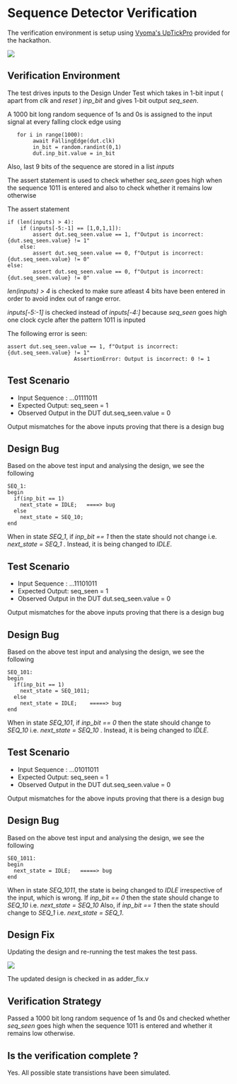# Sequence Detector Verification

The verification environment is setup using [Vyoma's UpTickPro](https://vyomasystems.com) provided for the hackathon.

![](https://i.imgur.com/3rrl0Bu.png)

## Verification Environment

The test drives inputs to the Design Under Test which takes in 1-bit input ( apart from *clk* and *reset* ) *inp_bit*  and gives 1-bit output *seq_seen*. 

A 1000 bit long random sequence of 1s and 0s is assigned to the input signal at every falling clock edge using 
```
   for i in range(1000):
        await FallingEdge(dut.clk)
        in_bit = random.randint(0,1)
        dut.inp_bit.value = in_bit
```
Also, last 9 bits of the sequence are stored in a list *inputs*

The assert statement is used to check whether *seq_seen* goes high when the sequence 1011 is entered and also to check whether it remains low otherwise

The assert statement

```
if (len(inputs) > 4):
    if (inputs[-5:-1] == [1,0,1,1]):
        assert dut.seq_seen.value == 1, f"Output is incorrect: {dut.seq_seen.value} != 1"
    else:
        assert dut.seq_seen.value == 0, f"Output is incorrect: {dut.seq_seen.value} != 0"
else:
        assert dut.seq_seen.value == 0, f"Output is incorrect: {dut.seq_seen.value} != 0"

```
*len(inputs) > 4* is checked to make sure atleast 4 bits have been entered in order to avoid index out of range error.

*inputs[-5:-1]* is checked instead of *inputs[-4:]* because *seq_seen* goes high one clock cycle after the pattern 1011 is inputed  


The following error is seen:
```
assert dut.seq_seen.value == 1, f"Output is incorrect: {dut.seq_seen.value} != 1"
                     AssertionError: Output is incorrect: 0 != 1
```
## Test Scenario
- Input Sequence : ...01111011
- Expected Output: seq_seen = 1
- Observed Output in the DUT dut.seq_seen.value = 0

Output mismatches for the above inputs proving that there is a design bug

## Design Bug
Based on the above test input and analysing the design, we see the following

```
SEQ_1:
begin
  if(inp_bit == 1)
    next_state = IDLE;   ====> bug
  else
    next_state = SEQ_10;
end

```
When in state *SEQ_1*, if *inp_bit == 1* then the state should not change i.e. *next_state = SEQ_1* . Instead, it is being changed to *IDLE*.

## Test Scenario
- Input Sequence : ...11101011
- Expected Output: seq_seen = 1
- Observed Output in the DUT dut.seq_seen.value = 0

Output mismatches for the above inputs proving that there is a design bug

## Design Bug
Based on the above test input and analysing the design, we see the following

```
SEQ_101:
begin
  if(inp_bit == 1)
    next_state = SEQ_1011;
  else
    next_state = IDLE;    =====> bug
end

```
When in state *SEQ_101*, if *inp_bit == 0* then the state should change to *SEQ_10* i.e. *next_state = SEQ_10* . Instead, it is being changed to *IDLE*.

## Test Scenario
- Input Sequence : ...01011011
- Expected Output: seq_seen = 1
- Observed Output in the DUT dut.seq_seen.value = 0

Output mismatches for the above inputs proving that there is a design bug

## Design Bug
Based on the above test input and analysing the design, we see the following

```
SEQ_1011:
begin
  next_state = IDLE;   =====> bug
end

```
When in state *SEQ_1011*, the state is being changed to *IDLE* irrespective of the input, which is wrong. If *inp_bit == 0* then the state should change to *SEQ_10* i.e. *next_state = SEQ_10* Also,  if *inp_bit == 1* then the state should change to *SEQ_1* i.e. *next_state = SEQ_1*.

## Design Fix
Updating the design and re-running the test makes the test pass.

![](https://i.imgur.com/oh52jY7.png)

The updated design is checked in as adder_fix.v

## Verification Strategy
Passed a 1000 bit long random sequence of 1s and 0s and checked whether *seq_seen* goes high when the sequence 1011 is entered and whether it remains low otherwise.

## Is the verification complete ?
Yes. All possible state transistions have been simulated.